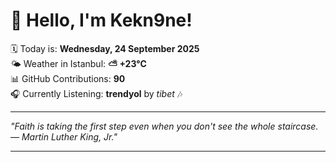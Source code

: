 # 👋 Hello, I'm Kekn9ne!

🗓️ Today is: **Wednesday, 24 September 2025**  
🌤️ Weather in Istanbul: **⛅️  +23°C**  
📊 GitHub Contributions: **90**  
🎧 Currently Listening: **trendyol** by *tibet* 🎶

---

_"Faith is taking the first step even when you don't see the whole staircase. — *Martin Luther King, Jr.*"_

---
